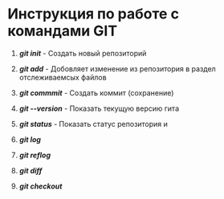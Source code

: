 # Инструкция по работе с командами GIT

1. _**git init**_ - Создать новый репозиторий

2. _**git add**_ - Добовляет изменение из репозитория в раздел отслеживаемсых файлов

3. _**git commmit**_ - Создать коммит (сохранение)

4. _**git --version**_ - Показать текущую версию гита

5. _**git status**_ - Показать статус репозитория и 

6. _**git log**_

7. _**git reflog**_

8. _**git diff**_

9. _**git checkout**_

